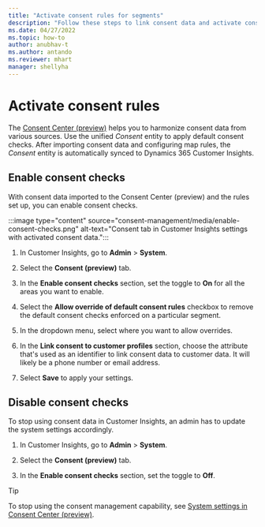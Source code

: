 ```yaml
---
title: "Activate consent rules for segments"
description: "Follow these steps to link consent data and activate consent checks in Dynamics 365 Customer Insights. An admin can also disable consent checks."
ms.date: 04/27/2022
ms.topic: how-to
author: anubhav-t
ms.author: antando
ms.reviewer: mhart
manager: shellyha
---
```


# Activate consent rules

The [Consent Center (preview)](consent-management/overview.md) helps you to harmonize consent data from various sources. Use the unified *Consent* entity to apply default consent checks. After importing consent data and configuring map rules, the *Consent* entity is automatically synced to Dynamics 365 Customer Insights.

## Enable consent checks

With consent data imported to the Consent Center (preview) and the rules set up, you can enable consent checks. 

:::image type="content" source="consent-management/media/enable-consent-checks.png" alt-text="Consent tab in Customer Insights settings with activated consent data.":::

1. In Customer Insights, go to **Admin** > **System**.

1. Select the **Consent (preview)** tab.

1. In the **Enable consent checks** section, set the toggle to **On** for all the areas you want to enable.

1. Select the **Allow override of default consent rules** checkbox to remove the default consent checks enforced on a particular segment. 

1. In the dropdown menu, select where you want to allow overrides.     

1. In the **Link consent to customer profiles** section, choose the attribute that's used as an identifier to link consent data to customer data. It will likely be a phone number or email address. 

1. Select **Save** to apply your settings.

## Disable consent checks

To stop using consent data in Customer Insights, an admin has to update the system settings accordingly.

1. In Customer Insights, go to **Admin** > **System**.

1. Select the **Consent (preview)** tab.

1. In the **Enable consent checks** section, set the toggle to **Off**.

> [!TIP]
> To stop using the consent management capability, see [System settings in Consent Center (preview)](consent-management/system-settings.md).
